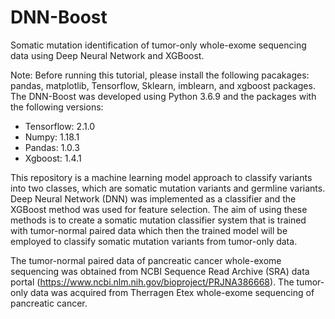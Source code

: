 # DNN-Boost
Somatic mutation identification of tumor-only whole-exome sequencing data using Deep Neural Network and XGBoost.

Note: 
Before running this tutorial, please install the following pacakages: pandas, matplotlib, Tensorflow, Sklearn, imblearn, and xgboost packages.
The DNN-Boost was developed using Python 3.6.9 and the packages with the following versions:
-	Tensorflow: 2.1.0
-	Numpy: 1.18.1
-	Pandas: 1.0.3
-	Xgboost: 1.4.1

This repository is a machine learning model approach to classify variants into two classes, which are somatic mutation variants and germline variants. Deep Neural Network (DNN) was implemented as a classifier and the XGBoost method was used for feature selection. The aim of using these methods is to create a somatic mutation classifier system that is trained with tumor-normal paired data which then the trained model will be employed to classify somatic mutation variants from tumor-only data. 

The tumor-normal paired data of pancreatic cancer whole-exome sequencing was obtained from NCBI Sequence Read Archive (SRA) data portal (https://www.ncbi.nlm.nih.gov/bioproject/PRJNA386668). The tumor-only data was acquired from Therragen Etex whole-exome sequencing of pancreatic cancer.




